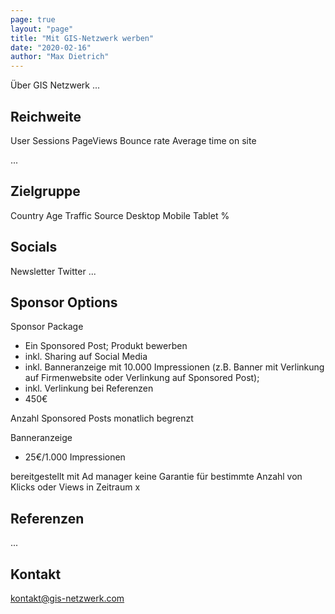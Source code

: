 ```yaml
---
page: true
layout: "page"
title: "Mit GIS-Netzwerk werben"
date: "2020-02-16"
author: "Max Dietrich"
---
```


Über GIS Netzwerk
...


## Reichweite

User
Sessions
PageViews
Bounce rate
Average time on site

...

## Zielgruppe

Country
Age
Traffic Source
Desktop Mobile Tablet %

## Socials

Newsletter
Twitter
...

## Sponsor Options

Sponsor Package
+ Ein Sponsored Post; Produkt bewerben
+ inkl. Sharing auf Social Media
+ inkl. Banneranzeige mit 10.000 Impressionen (z.B. Banner mit Verlinkung auf Firmenwebsite oder Verlinkung auf Sponsored Post); 
+ inkl. Verlinkung bei Referenzen
+ 450€

Anzahl Sponsored Posts monatlich begrenzt

Banneranzeige
+ 25€/1.000 Impressionen

bereitgestellt mit Ad manager
keine Garantie für bestimmte Anzahl von Klicks oder Views in Zeitraum x

## Referenzen

...


## Kontakt

kontakt@gis-netzwerk.com




